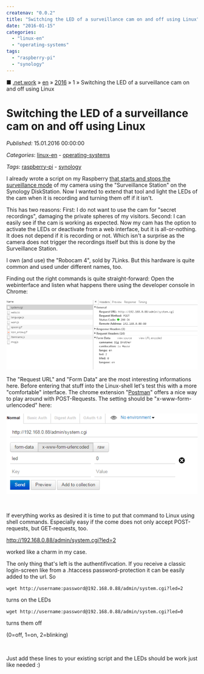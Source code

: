 ```yaml
---
createnav: "0.0.2"
title: "Switching the LED of a surveillance cam on and off using Linux"
date: "2016-01-15"
categories: 
  - "linux-en"
  - "operating-systems"
tags: 
  - "raspberry-pi"
  - "synology"
---
```

■ [.net.work](/) » [en](/en) » [2016](/en#2016)  » 1 » Switching the LED of a surveillance cam on and off using Linux

# Switching the LED of a surveillance cam on and off using Linux
_Published:_ 15.01.2016 00:00:00

_Categories_: [linux-en](/en/categories#linux-en) - [operating-systems](/en/categories#operating-systems)

_Tags_: [raspberry-pi](/en/tags#raspberry-pi) - [synology](/en/tags#synology)


I already wrote a script on my Raspberry [that starts and stops the surveillance mode](http://dotnet.work/2016/01/automate-your-synology-surveillancestation-with-some-simple-linux-commands/) of my camera using the "Surveillance Station" on the Synology DiskStation. Now I wanted to extend that tool and light the LEDs of the cam when it is recording and turning them off if it isn't.

This has two reasons: First: I do not want to use the cam for "secret recordings", damaging the private spheres of my visitors. Second: I can easily see if the cam is working as expected. Now my cam has the option to activate the LEDs or deactivate from a web interface, but it is all-or-nothing. It does not depend if it is recording or not. Which isn't a surprise as the camera does not trigger the recordings itself but this is done by the Surveillance Station.

I own (and use) the "Robocam 4", sold by 7Links. But this hardware is quite common and used under different names, too.

Finding out the right commands is quite straight-forward: Open the webinterface and listen what happens there using the developer console in Chrome:

[![konsole](images/konsole.png)](http://dotnet.work/wp-content/uploads/2016/01/konsole.png)

The "Request URL" and "Form Data" are the most interesting informations here. Before entering that stuff into the Linux-shell let's test this with a more "comfortable" interface. The chrome extension "[Postman](https://chrome.google.com/webstore/detail/postman/fhbjgbiflinjbdggehcddcbncdddomop)" offers a nice way to play around with POST-Requests. The setting should be "x-www-form-urlencoded" here:

[![postman](images/postman.png)](http://dotnet.work/wp-content/uploads/2016/01/postman.png)

 

If everything works as desired it is time to put that command to Linux using shell commands. Especially easy if the come does not only accept POST-requests, but GET-requests, too.

http://192.168.0.88/admin/system.cgi?led=2

worked like a charm in my case.

The only thing that's left is the authentifivcation. If you receive a classic login-screen like from a .htaccess password-protection it can be easily added to the url. So
```
wget http://username:password@192.168.0.88/admin/system.cgi?led=2
```

turns on the LEDs
```
wget http://username:password@192.168.0.88/admin/system.cgi?led=0
```

turns them off

(0=off, 1=on, 2=blinking)

 

Just add these lines to your existing script and the LEDs should be work just like needed :)
